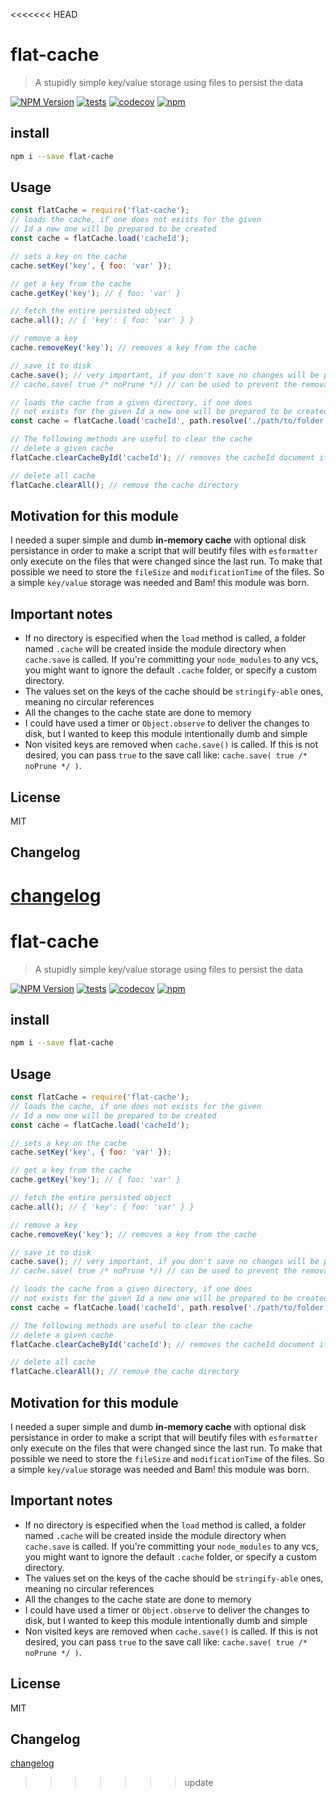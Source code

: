 <<<<<<< HEAD
# flat-cache

> A stupidly simple key/value storage using files to persist the data

[![NPM Version](https://img.shields.io/npm/v/flat-cache.svg?style=flat)](https://npmjs.org/package/flat-cache)
[![tests](https://github.com/jaredwray/flat-cache/actions/workflows/tests.yaml/badge.svg?branch=master)](https://github.com/jaredwray/flat-cache/actions/workflows/tests.yaml)
[![codecov](https://codecov.io/github/jaredwray/flat-cache/branch/master/graph/badge.svg?token=KxR95XT3NF)](https://codecov.io/github/jaredwray/flat-cache)
[![npm](https://img.shields.io/npm/dm/flat-cache)](https://npmjs.com/package/flat-cache)

## install

```bash
npm i --save flat-cache
```

## Usage

```js
const flatCache = require('flat-cache');
// loads the cache, if one does not exists for the given
// Id a new one will be prepared to be created
const cache = flatCache.load('cacheId');

// sets a key on the cache
cache.setKey('key', { foo: 'var' });

// get a key from the cache
cache.getKey('key'); // { foo: 'var' }

// fetch the entire persisted object
cache.all(); // { 'key': { foo: 'var' } }

// remove a key
cache.removeKey('key'); // removes a key from the cache

// save it to disk
cache.save(); // very important, if you don't save no changes will be persisted.
// cache.save( true /* noPrune */) // can be used to prevent the removal of non visited keys

// loads the cache from a given directory, if one does
// not exists for the given Id a new one will be prepared to be created
const cache = flatCache.load('cacheId', path.resolve('./path/to/folder'));

// The following methods are useful to clear the cache
// delete a given cache
flatCache.clearCacheById('cacheId'); // removes the cacheId document if one exists.

// delete all cache
flatCache.clearAll(); // remove the cache directory
```

## Motivation for this module

I needed a super simple and dumb **in-memory cache** with optional disk persistance in order to make
a script that will beutify files with `esformatter` only execute on the files that were changed since the last run.
To make that possible we need to store the `fileSize` and `modificationTime` of the files. So a simple `key/value`
storage was needed and Bam! this module was born.

## Important notes

- If no directory is especified when the `load` method is called, a folder named `.cache` will be created
  inside the module directory when `cache.save` is called. If you're committing your `node_modules` to any vcs, you
  might want to ignore the default `.cache` folder, or specify a custom directory.
- The values set on the keys of the cache should be `stringify-able` ones, meaning no circular references
- All the changes to the cache state are done to memory
- I could have used a timer or `Object.observe` to deliver the changes to disk, but I wanted to keep this module
  intentionally dumb and simple
- Non visited keys are removed when `cache.save()` is called. If this is not desired, you can pass `true` to the save call
  like: `cache.save( true /* noPrune */ )`.

## License

MIT

## Changelog

[changelog](./changelog.md)
=======
# flat-cache

> A stupidly simple key/value storage using files to persist the data

[![NPM Version](https://img.shields.io/npm/v/flat-cache.svg?style=flat)](https://npmjs.org/package/flat-cache)
[![tests](https://github.com/jaredwray/flat-cache/actions/workflows/tests.yaml/badge.svg?branch=master)](https://github.com/jaredwray/flat-cache/actions/workflows/tests.yaml)
[![codecov](https://codecov.io/github/jaredwray/flat-cache/branch/master/graph/badge.svg?token=KxR95XT3NF)](https://codecov.io/github/jaredwray/flat-cache)
[![npm](https://img.shields.io/npm/dm/flat-cache)](https://npmjs.com/package/flat-cache)

## install

```bash
npm i --save flat-cache
```

## Usage

```js
const flatCache = require('flat-cache');
// loads the cache, if one does not exists for the given
// Id a new one will be prepared to be created
const cache = flatCache.load('cacheId');

// sets a key on the cache
cache.setKey('key', { foo: 'var' });

// get a key from the cache
cache.getKey('key'); // { foo: 'var' }

// fetch the entire persisted object
cache.all(); // { 'key': { foo: 'var' } }

// remove a key
cache.removeKey('key'); // removes a key from the cache

// save it to disk
cache.save(); // very important, if you don't save no changes will be persisted.
// cache.save( true /* noPrune */) // can be used to prevent the removal of non visited keys

// loads the cache from a given directory, if one does
// not exists for the given Id a new one will be prepared to be created
const cache = flatCache.load('cacheId', path.resolve('./path/to/folder'));

// The following methods are useful to clear the cache
// delete a given cache
flatCache.clearCacheById('cacheId'); // removes the cacheId document if one exists.

// delete all cache
flatCache.clearAll(); // remove the cache directory
```

## Motivation for this module

I needed a super simple and dumb **in-memory cache** with optional disk persistance in order to make
a script that will beutify files with `esformatter` only execute on the files that were changed since the last run.
To make that possible we need to store the `fileSize` and `modificationTime` of the files. So a simple `key/value`
storage was needed and Bam! this module was born.

## Important notes

- If no directory is especified when the `load` method is called, a folder named `.cache` will be created
  inside the module directory when `cache.save` is called. If you're committing your `node_modules` to any vcs, you
  might want to ignore the default `.cache` folder, or specify a custom directory.
- The values set on the keys of the cache should be `stringify-able` ones, meaning no circular references
- All the changes to the cache state are done to memory
- I could have used a timer or `Object.observe` to deliver the changes to disk, but I wanted to keep this module
  intentionally dumb and simple
- Non visited keys are removed when `cache.save()` is called. If this is not desired, you can pass `true` to the save call
  like: `cache.save( true /* noPrune */ )`.

## License

MIT

## Changelog

[changelog](./changelog.md)
>>>>>>> update
